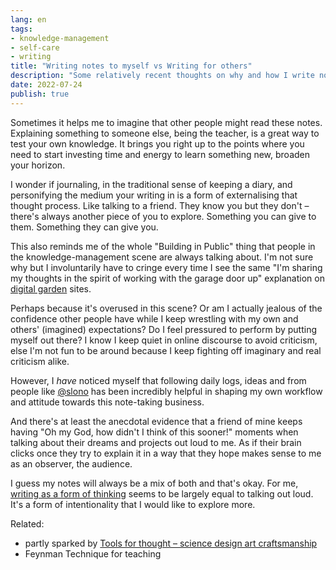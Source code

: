 ```yaml
---
lang: en
tags: 
- knowledge-management
- self-care
- writing
title: "Writing notes to myself vs Writing for others"
description: "Some relatively recent thoughts on why and how I write notes: Thinking about how rambly writing makes me feel like I'm explaining a concept to someone else"
date: 2022-07-24
publish: true
---
```


Sometimes it helps me to imagine that other people might read these notes. Explaining something to someone else, being the teacher, is a great way to test your own knowledge. It brings you right up to the points where you need to start investing time and energy to learn something new, broaden your horizon.

I wonder if journaling, in the traditional sense of keeping a diary, and personifying the medium your writing in is a form of externalising that thought process. Like talking to a friend. They know you but they don't – there's always another piece of you to explore. Something you can give to them. Something they can give you.

This also reminds me of the whole "Building in Public" thing that people in the knowledge-management scene are always talking about. I'm not sure why but I involuntarily have to cringe every time I see the same "I'm sharing my thoughts in the spirit of working with the garage door up" explanation on [digital garden](./labyrinth-of-digital-gardens) sites.

Perhaps because it's overused in this scene? Or am I actually jealous of the confidence other people have while I keep wrestling with my own and others' (imagined) expectations? Do I feel pressured to perform by putting myself out there? I know I keep quiet in online discourse to avoid criticism, else I'm not fun to be around because I keep fighting off imaginary and real criticism alike.

However, I *have* noticed myself that following daily logs, ideas and from people like [@slono](https://publish.obsidian.md/manuel) has been incredibly helpful in shaping my own workflow and attitude towards this note-taking business.

And there's at least the anecdotal evidence that a friend of mine keeps having "Oh my God, how didn't I think of this sooner!" moments when talking about their dreams and projects out loud to me. As if their brain clicks once they try to explain it in a way that they hope makes sense to me as an observer, the audience.

I guess my notes will always be a mix of both and that's okay. For me, [writing as a form of thinking](https://twitter.com/AdamMGrant/status/1551208238581948416?t=VuvXoFMvVbenMHBz8ZI87w) seems to be largely equal to talking out loud. It's a form of intentionality that I would like to explore more.

Related:
- partly sparked by [Tools for thought – science design art craftsmanship](https://andymatuschak.org/sdac/)
- Feynman Technique for teaching